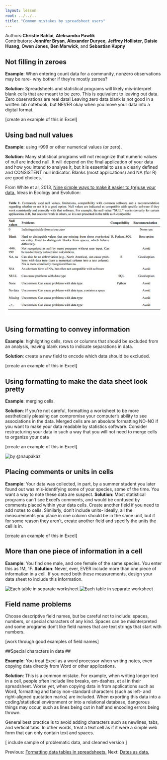 ```yaml
---
layout: lesson
root: ../../..
title: "Common mistakes by spreadsheet users"
---
```



Authors:**Christie Bahlai**, **Aleksandra Pawlik**<br>
Contributors: **Jennifer Bryan**, **Alexander Duryee**, **Jeffrey Hollister**, **Daisie Huang**, **Owen Jones**, **Ben Marwick**, and **Sebastian Kupny**

## Not filling in zeroes ##
**Example**: When entering count data for a community, nonzero observations may be rare- why bother if they’re mostly zeroes?

**Solution**: Spreadsheets and statistical programs will likely mis-interpret blank cells that are meant to be zero. This is equivalent to leaving out data. Zero observations are real data! Leaving zero data blank is not good in a written lab notebook, but NEVER okay when you move your data into a digital format.

[create an example of this in Excel]
## Using bad null values ##
**Example**: using -999 or other numerical values (or zero).

**Solution**: Many statistical programs will not recognize that numeric values of null are indeed null. It will depend on the final application of your data and how you intend to analyse it, but it is essential to use a clearly defined and CONSISTENT null indicator. Blanks (most applications) and NA (for R) are good choices.

From White et al, 2013, [Nine simple ways to make it easier to (re)use your data.](http://library.queensu.ca/ojs/index.php/IEE/article/view/4608/4898) Ideas in Ecology and Evolution:

![White et al.](./../images/3_white_table_1.jpg)
## Using formatting to convey information ##
**Example**: highlighting cells, rows or columns that should be excluded from an analysis, leaving blank rows to indicate separations in data.

**Solution**: create a new field to encode which data should be excluded.

[create an example of this in Excel]

## Using formatting to make the data sheet look pretty ##
**Example**: merging cells. 

**Solution**: If you’re not careful, formatting a worksheet to be more aesthetically pleasing can compromise your computer’s ability to see associations in the data. Merged cells are an absolute formatting NO-NO if you want to make your data readable by statistics software. Consider restructuring your data in such a way that you will not need to merge cells to organize your data

[create an example of this in Excel]

![by @naupakaz](https://raw.githubusercontent.com/cbahlai/datacarpentry/master/lessons/excel/images/4_merged_cells.jpg)


## Placing comments or units in cells ##
**Example**: Your data was collected, in part, by a summer student you later found out was mis-identifying some of your species, some of the time. You want a way to note these data are suspect.
**Solution**: Most statistical programs can’t see Excel’s comments, and would be confused by comments placed within your data cells. Create another field if you need to add notes to cells. Similarly, don’t include units- ideally, all the measurements you place in one column should be in the same unit, but if for some reason they aren’t, create another field and specify the units the cell is in.

[create an example of this in Excel]

## More than one piece of information in a cell ##
**Example**: You find one male, and one female of the same species. You enter this as 1M, 1F.
**Solution**: Never, ever, EVER include more than one piece of information in a cell. If you need both these measurements, design your data sheet to include this information.

![Each table in separate worksheet](../../../img/excel_tables_example_sk_e2_p1_wrl.png)
![Each table in separate worksheet](../../../img/excel_tables_example_sk_e2_p2.png)

## Field name problems ##
Choose descriptive field names, but be careful not to include: spaces, numbers, or special characters of any kind. Spaces can be misinterpreted and some programs don’t like field names that are text strings that start with numbers.

[work through good examples of field names]


##Special characters in data ##

**Example**: You treat Excel as a word processor when writing notes, even copying data directly from Word or other applications.

**Solution**: This is a common mistake. For example, when writing longer text in a cell, people often include line breaks, em-dashes, et al in their spreadsheet.  Worse yet, when copying data in from applications such as Word, formatting and fancy non-standard characters (such as left- and right-aligned quotation marks) are included.  When exporting this data into a coding/statistical environment or into a relational database, dangerous things may occur, such as lines being cut in half and encoding errors being thrown.

General best practice is to avoid adding characters such as newlines, tabs, and vertical tabs.  In other words, treat a text cell as if it were a simple web form that can only contain text and spaces.

[ include sample of problematic data, and cleaned version ]

Previous: [Formatting data tables in spreadsheets.](01-format-data.md) Next: [Dates as data.](03-dates-as-data.md)
